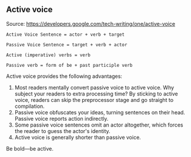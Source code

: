 ## Active voice

Source: https://developers.google.com/tech-writing/one/active-voice

```
Active Voice Sentence = actor + verb + target
```

```
Passive Voice Sentence = target + verb + actor
```

```
Active (imperative) verbs = verb
```

```
Passive verb = form of be + past participle verb
```

Active voice provides the following advantages:

1. Most readers mentally convert passive voice to active voice. Why subject your readers to extra processing time? By sticking to active voice, readers can skip the preprocessor stage and go straight to compilation.
2. Passive voice obfuscates your ideas, turning sentences on their head. Passive voice reports action indirectly.
3. Some passive voice sentences omit an actor altogether, which forces the reader to guess the actor's identity.
4. Active voice is generally shorter than passive voice.

Be bold—be active.
